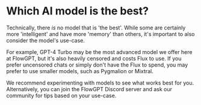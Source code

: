 # Which AI model is the best?

Technically, there *is* no model that is 'the best'. While some are certainly more 'intelligent' and have more 'memory' than others, it's important to also consider the model's use-case.

For example, GPT-4 Turbo may be the most advanced model we offer here at FlowGPT, but it's also heavily censored and costs Flux to use. If you prefer uncensored chats or simply don't have the Flux to spend, you may prefer to use smaller models, such as Pygmalion or Mixtral.

We recommend experimenting with models to see what works best for you. Alternatively, you can join the FlowGPT Discord server and ask our community for tips based on your use-case.